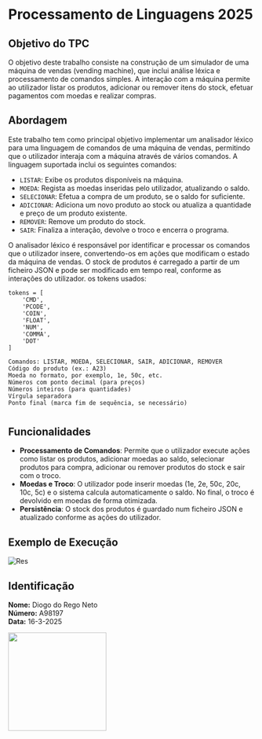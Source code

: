 # Processamento de Linguagens 2025

## Objetivo do TPC

O objetivo deste trabalho consiste na construção de um simulador de uma máquina de vendas (vending machine), que inclui análise léxica e processamento de comandos simples. A interação com a máquina permite ao utilizador listar os produtos, adicionar ou remover itens do stock, efetuar pagamentos com moedas e realizar compras.

## Abordagem

Este trabalho tem como principal objetivo implementar um analisador léxico para uma linguagem de comandos de uma máquina de vendas, permitindo que o utilizador interaja com a máquina através de vários comandos. A linguagem suportada inclui os seguintes comandos:

- `LISTAR`: Exibe os produtos disponíveis na máquina.
- `MOEDA`: Regista as moedas inseridas pelo utilizador, atualizando o saldo.
- `SELECIONAR`: Efetua a compra de um produto, se o saldo for suficiente.
- `ADICIONAR`: Adiciona um novo produto ao stock ou atualiza a quantidade e preço de um produto existente.
- `REMOVER`: Remove um produto do stock.
- `SAIR`: Finaliza a interação, devolve o troco e encerra o programa.

O analisador léxico é responsável por identificar e processar os comandos que o utilizador insere, convertendo-os em ações que modificam o estado da máquina de vendas. O stock de produtos é carregado a partir de um ficheiro JSON e pode ser modificado em tempo real, conforme as interações do utilizador.
os tokens usados:
```
tokens = [
    'CMD', 
    'PCODE', 
    'COIN',  
    'FLOAT', 
    'NUM',   
    'COMMA', 
    'DOT'    
]

Comandos: LISTAR, MOEDA, SELECIONAR, SAIR, ADICIONAR, REMOVER
Código do produto (ex.: A23)
Moeda no formato, por exemplo, 1e, 50c, etc.
Números com ponto decimal (para preços)
Números inteiros (para quantidades)
Vírgula separadora
Ponto final (marca fim de sequência, se necessário)
```


#

## Funcionalidades
- **Processamento de Comandos**: Permite que o utilizador execute ações como listar os produtos, adicionar moedas ao saldo, selecionar produtos para compra, adicionar ou remover produtos do stock e sair com o troco.
- **Moedas e Troco**: O utilizador pode inserir moedas (1e, 2e, 50c, 20c, 10c, 5c) e o sistema calcula automaticamente o saldo. No final, o troco é devolvido em moedas de forma otimizada.
- **Persistência**: O stock dos produtos é guardado num ficheiro JSON e atualizado conforme as ações do utilizador.

## Exemplo de Execução
![Res](Screenshot%202025-03-16%20at%2017.54.46.png)

## Identificação

**Nome:** Diogo do Rego Neto  
**Número:** A98197  
**Data:** 16-3-2025

<img src="https://github.com/user-attachments/assets/385c7dc7-ea9c-4c82-b595-82a84b63bac0" width="200">

